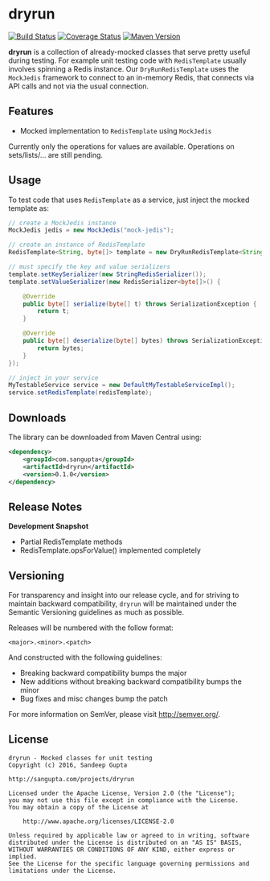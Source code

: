 dryrun
======

[![Build Status](https://travis-ci.org/sangupta/dryrun.svg?branch=master)](https://travis-ci.org/sangupta/dryrun)
[![Coverage Status](https://coveralls.io/repos/github/sangupta/dryrun/badge.svg?branch=master)](https://coveralls.io/github/sangupta/dryrun?branch=master)
[![Maven Version](https://maven-badges.herokuapp.com/maven-central/com.sangupta/dryrun/badge.svg)](https://maven-badges.herokuapp.com/maven-central/com.sangupta/dryrun)

**dryrun** is a collection of already-mocked classes that serve pretty useful during testing. For example
unit testing code with `RedisTemplate` usually involves spinning a Redis instance. Our `DryRunRedisTemplate`
uses the `MockJedis` framework to connect to an in-memory Redis, that connects via API calls and not via
the usual connection.

Features
--------

* Mocked implementation to `RedisTemplate` using `MockJedis`

Currently only the operations for values are available. Operations on sets/lists/... are still pending.

Usage
-----

To test code that uses `RedisTemplate` as a service, just inject the mocked template as:

```java
// create a MockJedis instance
MockJedis jedis = new MockJedis("mock-jedis");

// create an instance of RedisTemplate
RedisTemplate<String, byte[]> template = new DryRunRedisTemplate<String, byte[]>(jedis);

// must specify the key and value serializers
template.setKeySerializer(new StringRedisSerializer());
template.setValueSerializer(new RedisSerializer<byte[]>() {

	@Override
	public byte[] serialize(byte[] t) throws SerializationException {
		return t;
	}

	@Override
	public byte[] deserialize(byte[] bytes) throws SerializationException {
		return bytes;
	}
});

// inject in your service
MyTestableService service = new DefaultMyTestableServiceImpl();
service.setRedisTemplate(redisTemplate);
```

Downloads
---------

The library can be downloaded from Maven Central using:

```xml
<dependency>
    <groupId>com.sangupta</groupId>
    <artifactId>dryrun</artifactId>
    <version>0.1.0</version>
</dependency>
```

Release Notes
-------------

**Development Snapshot**

* Partial RedisTemplate methods
* RedisTemplate.opsForValue() implemented completely

Versioning
----------

For transparency and insight into our release cycle, and for striving to maintain backward compatibility, 
`dryrun` will be maintained under the Semantic Versioning guidelines as much as possible.

Releases will be numbered with the follow format:

`<major>.<minor>.<patch>`

And constructed with the following guidelines:

* Breaking backward compatibility bumps the major
* New additions without breaking backward compatibility bumps the minor
* Bug fixes and misc changes bump the patch

For more information on SemVer, please visit http://semver.org/.

License
-------
	
```
dryrun - Mocked classes for unit testing
Copyright (c) 2016, Sandeep Gupta

http://sangupta.com/projects/dryrun

Licensed under the Apache License, Version 2.0 (the "License");
you may not use this file except in compliance with the License.
You may obtain a copy of the License at

	http://www.apache.org/licenses/LICENSE-2.0

Unless required by applicable law or agreed to in writing, software
distributed under the License is distributed on an "AS IS" BASIS,
WITHOUT WARRANTIES OR CONDITIONS OF ANY KIND, either express or implied.
See the License for the specific language governing permissions and
limitations under the License.
```
